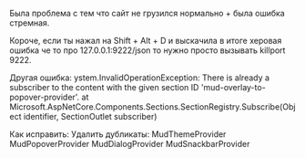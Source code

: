 Была проблема с тем что сайт не грузился нормально + была ошибка стремная. 

Короче, если ты нажал на Shift + Alt + D и выскачила в итоге херовая ошибка
че то про 127.0.0.1:9222/json то нужно просто вызывать killport 9222.


Другая ошибка:
ystem.InvalidOperationException: There is already a subscriber to the content with the given section ID 'mud-overlay-to-popover-provider'.
at Microsoft.AspNetCore.Components.Sections.SectionRegistry.Subscribe(Object identifier, SectionOutlet subscriber)

Как исправить:
Удалить дубликаты:
MudThemeProvider
MudPopoverProvider
MudDialogProvider
MudSnackbarProvider